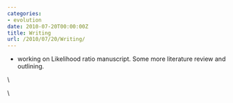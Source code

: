 ```yaml
---
categories:
- evolution
date: 2010-07-20T00:00:00Z
title: Writing
url: /2010/07/20/Writing/
---
```


-   working on Likelihood ratio manuscript. Some more literature review
    and outlining.

\

\

